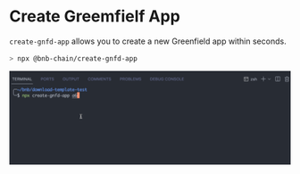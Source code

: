 # Create Greemfielf App

`create-gnfd-app` allows you to create a new Greenfield app within seconds.

```bash
> npx @bnb-chain/create-gnfd-app
```

![](./example.gif)
